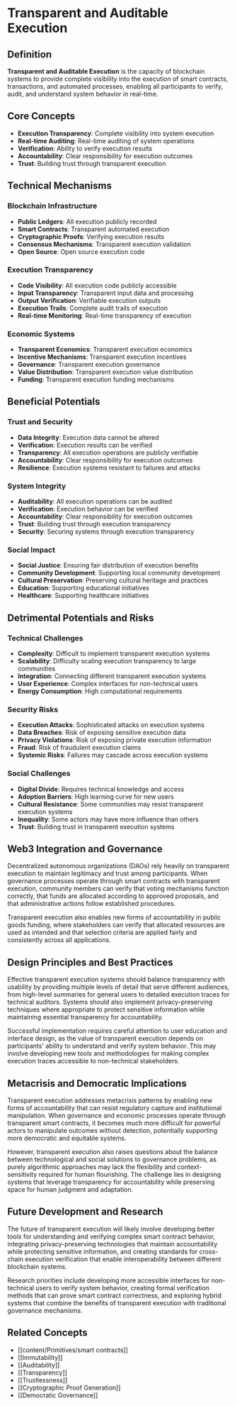 # Transparent and Auditable Execution

## Definition

**Transparent and Auditable Execution** is the capacity of blockchain systems to provide complete visibility into the execution of smart contracts, transactions, and automated processes, enabling all participants to verify, audit, and understand system behavior in real-time.

## Core Concepts

- **Execution Transparency**: Complete visibility into system execution
- **Real-time Auditing**: Real-time auditing of system operations
- **Verification**: Ability to verify execution results
- **Accountability**: Clear responsibility for execution outcomes
- **Trust**: Building trust through transparent execution

## Technical Mechanisms

### Blockchain Infrastructure
- **Public Ledgers**: All execution publicly recorded
- **Smart Contracts**: Transparent automated execution
- **Cryptographic Proofs**: Verifying execution results
- **Consensus Mechanisms**: Transparent execution validation
- **Open Source**: Open source execution code

### Execution Transparency
- **Code Visibility**: All execution code publicly accessible
- **Input Transparency**: Transparent input data and processing
- **Output Verification**: Verifiable execution outputs
- **Execution Trails**: Complete audit trails of execution
- **Real-time Monitoring**: Real-time transparency of execution

### Economic Systems
- **Transparent Economics**: Transparent execution economics
- **Incentive Mechanisms**: Transparent execution incentives
- **Governance**: Transparent execution governance
- **Value Distribution**: Transparent execution value distribution
- **Funding**: Transparent execution funding mechanisms

## Beneficial Potentials

### Trust and Security
- **Data Integrity**: Execution data cannot be altered
- **Verification**: Execution results can be verified
- **Transparency**: All execution operations are publicly verifiable
- **Accountability**: Clear responsibility for execution outcomes
- **Resilience**: Execution systems resistant to failures and attacks

### System Integrity
- **Auditability**: All execution operations can be audited
- **Verification**: Execution behavior can be verified
- **Accountability**: Clear responsibility for execution outcomes
- **Trust**: Building trust through execution transparency
- **Security**: Securing systems through execution transparency

### Social Impact
- **Social Justice**: Ensuring fair distribution of execution benefits
- **Community Development**: Supporting local community development
- **Cultural Preservation**: Preserving cultural heritage and practices
- **Education**: Supporting educational initiatives
- **Healthcare**: Supporting healthcare initiatives

## Detrimental Potentials and Risks

### Technical Challenges
- **Complexity**: Difficult to implement transparent execution systems
- **Scalability**: Difficulty scaling execution transparency to large communities
- **Integration**: Connecting different transparent execution systems
- **User Experience**: Complex interfaces for non-technical users
- **Energy Consumption**: High computational requirements

### Security Risks
- **Execution Attacks**: Sophisticated attacks on execution systems
- **Data Breaches**: Risk of exposing sensitive execution data
- **Privacy Violations**: Risk of exposing private execution information
- **Fraud**: Risk of fraudulent execution claims
- **Systemic Risks**: Failures may cascade across execution systems

### Social Challenges
- **Digital Divide**: Requires technical knowledge and access
- **Adoption Barriers**: High learning curve for new users
- **Cultural Resistance**: Some communities may resist transparent execution systems
- **Inequality**: Some actors may have more influence than others
- **Trust**: Building trust in transparent execution systems

## Web3 Integration and Governance

Decentralized autonomous organizations (DAOs) rely heavily on transparent execution to maintain legitimacy and trust among participants. When governance processes operate through smart contracts with transparent execution, community members can verify that voting mechanisms function correctly, that funds are allocated according to approved proposals, and that administrative actions follow established procedures.

Transparent execution also enables new forms of accountability in public goods funding, where stakeholders can verify that allocated resources are used as intended and that selection criteria are applied fairly and consistently across all applications.

## Design Principles and Best Practices

Effective transparent execution systems should balance transparency with usability by providing multiple levels of detail that serve different audiences, from high-level summaries for general users to detailed execution traces for technical auditors. Systems should also implement privacy-preserving techniques where appropriate to protect sensitive information while maintaining essential transparency for accountability.

Successful implementation requires careful attention to user education and interface design, as the value of transparent execution depends on participants' ability to understand and verify system behavior. This may involve developing new tools and methodologies for making complex execution traces accessible to non-technical stakeholders.

## Metacrisis and Democratic Implications

Transparent execution addresses metacrisis patterns by enabling new forms of accountability that can resist regulatory capture and institutional manipulation. When governance and economic processes operate through transparent smart contracts, it becomes much more difficult for powerful actors to manipulate outcomes without detection, potentially supporting more democratic and equitable systems.

However, transparent execution also raises questions about the balance between technological and social solutions to governance problems, as purely algorithmic approaches may lack the flexibility and context-sensitivity required for human flourishing. The challenge lies in designing systems that leverage transparency for accountability while preserving space for human judgment and adaptation.

## Future Development and Research

The future of transparent execution will likely involve developing better tools for understanding and verifying complex smart contract behavior, integrating privacy-preserving technologies that maintain accountability while protecting sensitive information, and creating standards for cross-chain execution verification that enable interoperability between different blockchain systems.

Research priorities include developing more accessible interfaces for non-technical users to verify system behavior, creating formal verification methods that can prove smart contract correctness, and exploring hybrid systems that combine the benefits of transparent execution with traditional governance mechanisms.

## Related Concepts

- [[content/Primitives/smart contracts]]
- [[Immutability]]
- [[Auditability]]
- [[Transparency]]
- [[Trustlessness]]
- [[Cryptographic Proof Generation]]
- [[Democratic Governance]]